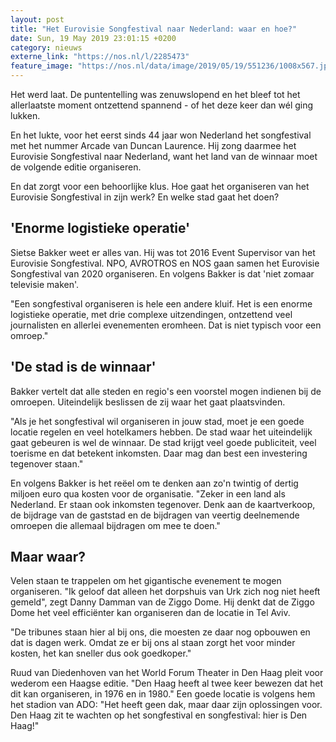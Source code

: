 ```yaml
---
layout: post
title: "Het Eurovisie Songfestival naar Nederland: waar en hoe?"
date: Sun, 19 May 2019 23:01:15 +0200
category: nieuws
externe_link: "https://nos.nl/l/2285473"
feature_image: "https://nos.nl/data/image/2019/05/19/551236/1008x567.jpg"
---
```


<p>Het werd laat. De puntentelling was zenuwslopend en het bleef tot het allerlaatste moment ontzettend spannend - of het deze keer dan wél ging lukken.</p>
<p>En het lukte, voor het eerst sinds 44 jaar won Nederland het songfestival met het nummer Arcade van Duncan Laurence. Hij zong daarmee het Eurovisie Songfestival naar Nederland, want het land van de winnaar moet de volgende editie organiseren.</p>
<p>En dat zorgt voor een behoorlijke klus. Hoe gaat het organiseren van het Eurovisie Songfestival in zijn werk? En welke stad gaat het doen?</p>
<h2>'Enorme logistieke operatie'</h2>
<p>Sietse Bakker weet er alles van. Hij was tot 2016 Event Supervisor van het Eurovisie Songfestival. NPO, AVROTROS en NOS gaan samen het Eurovisie Songfestival van 2020 organiseren. En volgens Bakker is dat 'niet zomaar televisie maken'.</p>
<p>"Een songfestival organiseren is hele een andere kluif. Het is een enorme logistieke operatie, met drie complexe uitzendingen, ontzettend veel journalisten en allerlei evenementen eromheen. Dat is niet typisch voor een omroep."</p>
<h2>'De stad is de winnaar'</h2>
<p>Bakker vertelt dat alle steden en regio's een voorstel mogen indienen bij de omroepen. Uiteindelijk beslissen de zij waar het gaat plaatsvinden.</p>
<p>"Als je het songfestival wil organiseren in jouw stad, moet je een goede locatie regelen en veel hotelkamers hebben. De stad waar het uiteindelijk gaat gebeuren is wel de winnaar. De stad krijgt veel goede publiciteit, veel toerisme en dat betekent inkomsten. Daar mag dan best een investering tegenover staan."</p>
<p>En volgens Bakker is het reëel om te denken aan zo'n twintig of dertig miljoen euro qua kosten voor de organisatie. "Zeker in een land als Nederland. Er staan ook inkomsten tegenover. Denk aan de kaartverkoop, de bijdrage van de gaststad en de bijdragen van veertig deelnemende omroepen die allemaal bijdragen om mee te doen."</p>
<h2>Maar waar?</h2>
<p>Velen staan te trappelen om het gigantische evenement te mogen organiseren. "Ik geloof dat alleen het dorpshuis van Urk zich nog niet heeft gemeld", zegt Danny Damman van de Ziggo Dome. Hij denkt dat de Ziggo Dome het veel efficiënter kan organiseren dan de locatie in Tel Aviv.</p>
<p>"De tribunes staan hier al bij ons, die moesten ze daar nog opbouwen en dat is dagen werk. Omdat ze er bij ons al staan zorgt het voor minder kosten, het kan sneller dus ook goedkoper."</p>
<p>Ruud van Diedenhoven van het World Forum Theater in Den Haag pleit voor wederom een Haagse editie. "Den Haag heeft al twee keer bewezen dat het dit kan organiseren, in 1976 en in 1980." Een goede locatie is volgens hem het stadion van ADO: "Het heeft geen dak, maar daar zijn oplossingen voor. Den Haag zit te wachten op het songfestival en songfestival: hier is Den Haag!"</p>
